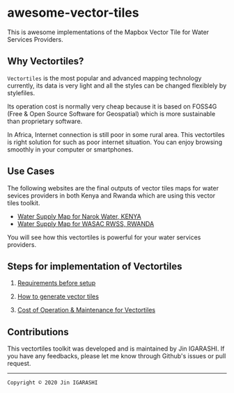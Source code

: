 # awesome-vector-tiles
This is awesome implementations of the Mapbox Vector Tile for Water Services Providers.

## Why Vectortiles?

`Vectortiles` is the most popular and advanced mapping technology currently, its data is very light and all the styles can be changed flexiblely by stylefiles. 

Its operation cost is normally very cheap because it is based on FOSS4G (Free & Open Source Software for Geospatial) which is more sustainable than proprietary software. 

In Africa, Internet connection is still poor in some rural area. This vectortiles is right solution for such as poor internet situation. You can enjoy browsing smoothly in your computer or smartphones.

## Use Cases

The following websites are the final outputs of vector tiles maps for water sevices providers in both Kenya and Rwanda which are using this vector tiles toolkit.

- [Water Supply Map for Narok Water, KENYA](https://narok.water-gis.com)
- [Water Supply Map for WASAC RWSS, RWANDA](https://narok.water-gis.com)

You will see how this vectortiles is powerful for your water services providers.

## Steps for implementation of Vectortiles

1. [Requirements before setup](./requirements.md)

2. [How to generate vector tiles](./how-to-generate-vectortiles.md)

3. [Cost of Operation & Maintenance for Vectortiles](./costs.md)

## Contributions

This vectortiles toolkit was developed and is maintained by Jin IGARASHI. If you have any feedbacks, please let me know through Github's issues or pull request.  

---
`Copyright © 2020 Jin IGARASHI`